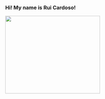 ### Hi! My name is Rui Cardoso! 


<img src= https://c.tenor.com/Ghi9dv-E-iIAAAAd/ryder-san-andreas.gif  width="300" height="245">
